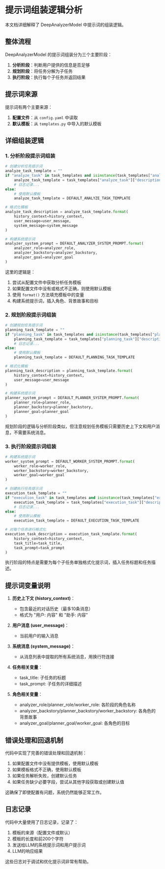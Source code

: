 # 提示词组装逻辑分析

本文档详细解释了 DeepAnalyzerModel 中提示词的组装逻辑。

## 整体流程

DeepAnalyzerModel 的提示词组装分为三个主要阶段：

1. **分析阶段**：判断用户提供的信息是否足够
2. **规划阶段**：将任务分解为子任务
3. **执行阶段**：执行每个子任务并返回结果

## 提示词来源

提示词有两个主要来源：
1. **配置文件**：从 `config.yaml` 中读取
2. **默认模板**：从 `templates.py` 中导入的默认模板

## 详细组装逻辑

### 1. 分析阶段提示词组装

```python
# 创建分析任务提示词
analyze_task_template = ""
if "analyze_task" in task_templates and isinstance(task_templates["analyze_task"], dict) and "description" in task_templates["analyze_task"]:
    analyze_task_template = task_templates["analyze_task"]["description"]
    # 日志记录...
else:
    # 使用默认模板
    analyze_task_template = DEFAULT_ANALYZE_TASK_TEMPLATE

# 格式化模板
analyze_task_description = analyze_task_template.format(
    history_context=history_context,
    user_message=user_message,
    system_message=system_message
)

# 构建系统提示词
analyzer_system_prompt = DEFAULT_ANALYZER_SYSTEM_PROMPT.format(
    analyzer_role=analyzer_role,
    analyzer_backstory=analyzer_backstory,
    analyzer_goal=analyzer_goal
)
```

这里的逻辑是：
1. 尝试从配置文件中获取分析任务模板
2. 如果配置文件中没有或格式不正确，则使用默认模板
3. 使用 `format()` 方法填充模板中的变量
4. 构建系统提示词，插入角色、背景故事和目标

### 2. 规划阶段提示词组装

```python
# 创建规划任务提示词
planning_task_template = ""
if "planning_task" in task_templates and isinstance(task_templates["planning_task"], dict) and "description" in task_templates["planning_task"]:
    planning_task_template = task_templates["planning_task"]["description"]
    # 日志记录...
else:
    # 使用默认模板
    planning_task_template = DEFAULT_PLANNING_TASK_TEMPLATE

# 格式化模板
planning_task_description = planning_task_template.format(
    history_context=history_context,
    user_message=user_message
)

# 构建系统提示词
planner_system_prompt = DEFAULT_PLANNER_SYSTEM_PROMPT.format(
    planner_role=planner_role,
    planner_backstory=planner_backstory,
    planner_goal=planner_goal
)
```

规划阶段的逻辑与分析阶段类似，但注意规划任务模板只需要历史上下文和用户消息，不需要系统消息。

### 3. 执行阶段提示词组装

```python
# 构建系统提示词
worker_system_prompt = DEFAULT_WORKER_SYSTEM_PROMPT.format(
    worker_role=worker_role,
    worker_backstory=worker_backstory,
    worker_goal=worker_goal
)

# 创建执行任务提示词
execution_task_template = ""
if "execution_task" in task_templates and isinstance(task_templates["execution_task"], dict) and "description" in task_templates["execution_task"]:
    execution_task_template = task_templates["execution_task"]["description"]
    # 日志记录...
else:
    # 使用默认模板
    execution_task_template = DEFAULT_EXECUTION_TASK_TEMPLATE

# 对每个任务进行格式化
execution_task_description = execution_task_template.format(
    history_context=history_context,
    task_title=task_title,
    task_prompt=task_prompt
)
```

执行阶段的特点是需要为每个子任务单独格式化提示词，插入任务标题和任务描述。

## 提示词变量说明

1. **历史上下文 (history_context)**：
   - 包含最近的对话历史（最多10条消息）
   - 格式为 "用户: 内容" 和 "助手: 内容"

2. **用户消息 (user_message)**：
   - 当前用户的输入消息

3. **系统消息 (system_message)**：
   - 从消息列表中提取的所有系统消息，用换行符连接

4. **任务相关变量**：
   - task_title: 子任务的标题
   - task_prompt: 子任务的详细描述

5. **角色相关变量**：
   - analyzer_role/planner_role/worker_role: 各阶段的角色名称
   - analyzer_backstory/planner_backstory/worker_backstory: 各角色的背景故事
   - analyzer_goal/planner_goal/worker_goal: 各角色的目标

## 错误处理和回退机制

代码中实现了完善的错误处理和回退机制：

1. 如果配置文件中没有提供模板，使用默认模板
2. 如果模板格式不正确，使用默认模板
3. 如果任务解析失败，创建默认任务
4. 如果任务缺少必要字段，尝试从其他字段获取或创建默认值

这确保了即使配置有问题，系统仍然能够正常工作。

## 日志记录

代码中大量使用了日志记录，记录了：
1. 模板的来源（配置文件或默认）
2. 模板的长度和前200个字符
3. 发送给LLM的系统提示词和用户提示词
4. LLM的响应结果

这些日志对于调试和优化提示词非常有帮助。 